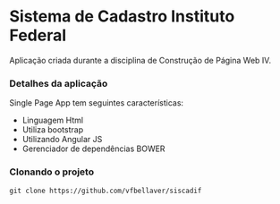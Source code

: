 # Sistema de Cadastro Instituto Federal
Aplicação criada durante a disciplina de Construção de Página Web IV.
### Detalhes da aplicação
Single Page App tem seguintes características:  
* Linguagem Html
* Utiliza bootstrap
* Utilizando Angular JS
* Gerenciador de dependências BOWER

### Clonando o projeto
```
git clone https://github.com/vfbellaver/siscadif
